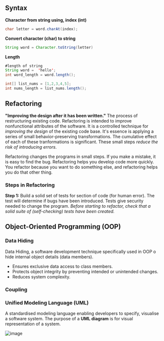 
## Syntax

<b>Character from string using, index (int)</b>
```Java
char letter = word.charAt(index);
```
<b>Convert character (char) to string</b>
```Java
String word = Character.toString(letter)
```
<b>Length</b>
```Java
#length of string
String word =  'hello';
int word_length = word.length();

int[] list_nums = [1,2,3,4,5];
int nums_length = list_nums.length(); 
```
## Refactoring
<b>"Improving the design after it has been written."</b>
The process of restructuring existing code. Refactoring is intended to improve nonfunctional attributes of the software.
It is a controlled technique for _improving the design_ of the existing code base. It's essence is applying a series of small behavior-preserving transformations.
The cumulative effect of each of these tranformations is significant. These small steps _reduce the risk of introducing errors_.

Refactoring changes the programs in small steps. If you make a mistake, it is easy to
find the bug.
Refactoring helps you develop code more quickly.
You refactor because you want to do something else, and refactoring
helps you do that other thing.

### Steps in Refactoring
<b>Step 1:</b>
Build a solid set of tests for section of code (for human error).
The test will determine if bugs have been introduced.
Tests give security needed to change the program.
_Before starting to refactor, check that a solid suite of (self-checking) tests have been created._

## Object-Oriented Programming (OOP)

### Data Hiding
Data Hiding, a software development technique specifically used in OOP o hide internal object details (data members).
- Ensures exclusive data access to class members.
- Protects object integrity by preventing intended or unintended changes.
- Reduces system complexity.

### Coupling

### Unified Modeling Language (UML)
A standardised modeling language enabling developers to specify, visualise a software system.
The purpose of a <b>UML diagram</b> is for visual representation of a system.

![image](https://user-images.githubusercontent.com/34526517/56855735-4fdbac80-6944-11e9-8af1-88316d76c7f9.png)
